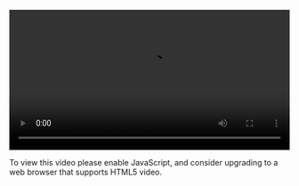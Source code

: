 <video controls="" style="width: 100%; display: block;"><source src="http://o86bpj665.bkt.clouddn.com/happypeter-js-kingdom/2-real-world-life.mp4" type="video/mp4"><p>To view this video please enable JavaScript, and consider upgrading to a web browser that supports HTML5 video.</p></video>
